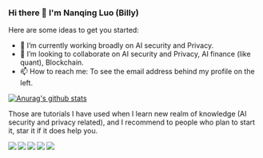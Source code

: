 ### Hi there 👋 I'm Nanqing Luo (Billy)

<!--
**Billy1900/Billy1900** is a ✨ _special_ ✨ repository because its `README.md` (this file) appears on your GitHub profile.
--->
Here are some ideas to get you started:

- 🔭 I’m currently working broadly on AI security and Privacy.
- 👯 I’m looking to collaborate on AI security and Privacy, AI finance (like quant), Blockchain.
- 📫 How to reach me: To see the email address behind my profile on the left.


[![Anurag's github stats](https://github-readme-stats.vercel.app/api?username=Billy1900&count_private=true&show_icons=true&theme=dracula)](https://github.com/anuraghazra/github-readme-stats)


Those are tutorials I have used when I learn new realm of knowledge (AI security and privacy related), and I recommend to people who plan to start it, star it if it does help you.

<a href="https://github.com/Billy1900/Awesome-Machine-Learning">
  <img align="left" src="https://github-readme-stats.anuraghazra1.vercel.app/api/pin/?username=Billy1900&repo=Awesome-Machine-Learning&show_icons=true&title_color=fff&icon_color=79ff97&text_color=9f9f9f&bg_color=151515" />
</a>

<a href="https://github.com/Billy1900/GNN-Learning-and-Integration">
  <img align="left" src="https://github-readme-stats.anuraghazra1.vercel.app/api/pin/?username=Billy1900&repo=GNN-Learning-and-Integration&show_icons=true&title_color=fff&icon_color=79ff97&text_color=9f9f9f&bg_color=151515" />
</a>


<a href="https://github.com/Billy1900/Awesome-DeepFake-Learning">
  <img align="left" src="https://github-readme-stats.anuraghazra1.vercel.app/api/pin/?username=Billy1900&repo=Awesome-DeepFake-Learning&show_icons=true&title_color=fff&icon_color=79ff97&text_color=9f9f9f&bg_color=151515" />
</a>


<a href="https://github.com/Billy1900/Learning-of-Computer-Science">
  <img align="left" src="https://github-readme-stats.anuraghazra1.vercel.app/api/pin/?username=Billy1900&repo=Learning-of-Computer-Science&show_icons=true&title_color=fff&icon_color=79ff97&text_color=9f9f9f&bg_color=151515" />
</a>

<a href="https://github.com/Billy1900/Awesome-Differential-Privacy">
  <img align="left" src="https://github-readme-stats.anuraghazra1.vercel.app/api/pin/?username=Billy1900&repo=Awesome-Differential-Privacy&show_icons=true&title_color=fff&icon_color=79ff97&text_color=9f9f9f&bg_color=151515" />
</a>

